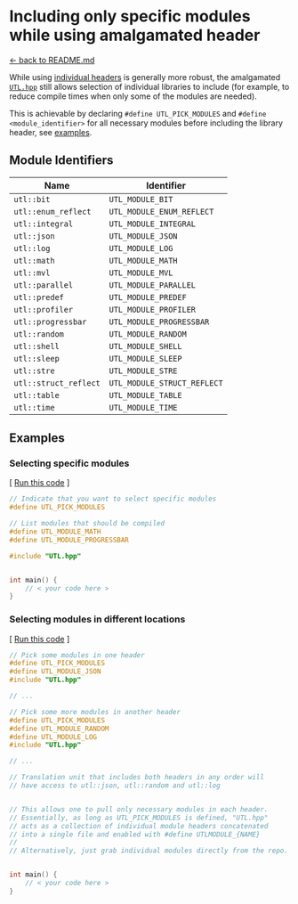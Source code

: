 # Including only specific modules while using amalgamated header

[<- back to README.md](..)

While using [individual headers](../include/UTL) is generally more robust, the amalgamated [`UTL.hpp`](../single_include/UTL.hpp) still allows selection of individual libraries to include (for example, to reduce compile times when only some of the modules are needed).

This is achievable by declaring `#define UTL_PICK_MODULES` and `#define <module_identifier>` for all necessary modules before including the library header, see [examples](#selecting-specific-modules).

## Module Identifiers

| Name                  | Identifier                  |
| --------------------- | --------------------------- |
| `utl::bit`            | `UTL_MODULE_BIT`            |
| `utl::enum_reflect`   | `UTL_MODULE_ENUM_REFLECT`   |
| `utl::integral`       | `UTL_MODULE_INTEGRAL`       |
| `utl::json`           | `UTL_MODULE_JSON`           |
| `utl::log`            | `UTL_MODULE_LOG`            |
| `utl::math`           | `UTL_MODULE_MATH`           |
| `utl::mvl`            | `UTL_MODULE_MVL`            |
| `utl::parallel`       | `UTL_MODULE_PARALLEL`       |
| `utl::predef`         | `UTL_MODULE_PREDEF`         |
| `utl::profiler`       | `UTL_MODULE_PROFILER`       |
| `utl::progressbar`    | `UTL_MODULE_PROGRESSBAR`    |
| `utl::random`         | `UTL_MODULE_RANDOM`         |
| `utl::shell`          | `UTL_MODULE_SHELL`          |
| `utl::sleep`          | `UTL_MODULE_SLEEP`          |
| `utl::stre`           | `UTL_MODULE_STRE`           |
| `utl::struct_reflect` | `UTL_MODULE_STRUCT_REFLECT` |
| `utl::table`          | `UTL_MODULE_TABLE`          |
| `utl::time`           | `UTL_MODULE_TIME`           |

## Examples

### Selecting specific modules

[ [Run this code](https://godbolt.org/z/v9nzddEvv) ]
```cpp
// Indicate that you want to select specific modules
#define UTL_PICK_MODULES

// List modules that should be compiled
#define UTL_MODULE_MATH
#define UTL_MODULE_PROGRESSBAR

#include "UTL.hpp"


int main() {
    // < your code here >
}
```

### Selecting modules in different locations

[ [Run this code](https://godbolt.org/z/5vxsdbvWE) ]
```cpp
// Pick some modules in one header
#define UTL_PICK_MODULES
#define UTL_MODULE_JSON
#include "UTL.hpp"

// ...

// Pick some more modules in another header
#define UTL_PICK_MODULES
#define UTL_MODULE_RANDOM
#define UTL_MODULE_LOG
#include "UTL.hpp"

// ...

// Translation unit that includes both headers in any order will
// have access to utl::json, utl::random and utl::log


// This allows one to pull only necessary modules in each header.
// Essentially, as long as UTL_PICK_MODULES is defined, "UTL.hpp"
// acts as a collection of individual module headers concatenated
// into a single file and enabled with #define UTLMODULE_{NAME}
//
// Alternatively, just grab individual modules directly from the repo.


int main() {
    // < your code here >
}
```
